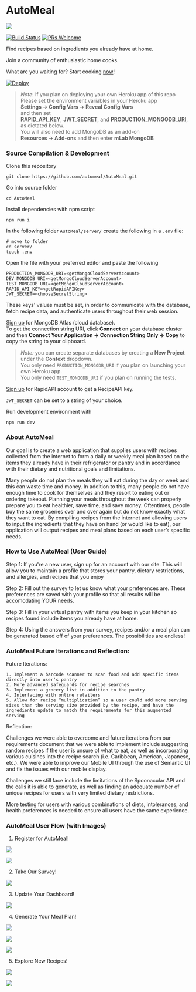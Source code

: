 # AutoMeal

![](./img/logo.jpg)

[![Build Status](https://travis-ci.com/automeal/AutoMeal.svg?branch=master)](https://travis-ci.com/automeal/AutoMeal)
[![PRs Welcome](https://img.shields.io/badge/PRs-welcome-brightgreen.svg?style=flat-square)](http://makeapullrequest.com)

Find recipes based on ingredients you already have at home.

Join a community of enthusiastic home cooks.

What are you waiting for? Start cooking [now](https://automeal.herokuapp.com)!

[![Deploy](https://www.herokucdn.com/deploy/button.svg)](https://heroku.com/deploy)

> _Note_: If you plan on deploying your own Heroku app of this repo  
> Please set the environment variables in your Heroku app  
> **Settings -> Config Vars -> Reveal Config Vars**  
> and then set  
> **RAPID_API_KEY**, **JWT_SECRET**, and **PRODUCTION_MONGODB_URI**, as dictated below.  
> You will also need to add MongoDB as an add-on  
> **Resources -> Add-ons** and then enter **mLab MongoDB**

### Source Compilation & Development

Clone this repository

```
git clone https://github.com/automeal/AutoMeal.git
```

Go into source folder

```
cd AutoMeal
```

Install dependencies with npm script

```
npm run i
```

In the following folder `AutoMeal/server/` create the following in a `.env` file:

```
# move to folder
cd server/
touch .env
```

Open the file with your preferred editor and paste the following

```
PRODUCTION_MONGODB_URI=<getMongoCloudServerAccount>
DEV_MONGODB_URI=<getMongoCloudServerAccount>
TEST_MONGODB_URI=<getMongoCloudServerAccount>
RAPID_API_KEY=<getRapidAPIKey>
JWT_SECRET=<chooseSecretString>
```

These keys' values must be set, in order to communicate with the database, fetch recipe data, and authenticate users throughout their web session.

[Sign up](https://www.mongodb.com/cloud/atlas) for MongoDB Atlas (cloud database).  
To get the connection string URI, click **Connect** on your database cluster and then **Connect Your Application -> Connection String Only -> Copy** to copy the string to your clipboard.

> _Note:_ you can create separate databases by creating a **New Project** under the **Context** dropdown.  
> You only need `PRODUCTION_MONGODB_URI` if you plan on launching your own Heroku app.  
> You only need `TEST_MONGODB_URI` if you plan on running the tests.

[Sign up](https://rapidapi.com/spoonacular/api/recipe-food-nutrition) for RapidAPI account to get a RecipeAPI key.

`JWT_SECRET` can be set to a string of your choice.

Run development environment with

```
npm run dev
```
### About AutoMeal

Our goal is to create a web application that supplies users with recipes collected from the internet to form a daily or weekly meal plan based on the items they already have in their refrigerator or pantry and in accordance with their dietary and nutritional goals and limitations.

Many people do not plan the meals they will eat during the day or week and this can waste time and money. In addition to this, many people do not have enough time to cook for themselves and they resort to eating out or ordering takeout. Planning your meals throughout the week can properly prepare you to eat healthier, save time, and save money. Oftentimes, people buy the same groceries over and over again but do not know exactly what they want to eat. By compiling recipes from the internet and allowing users to input the ingredients that they have on hand (or would like to eat), our application will output recipes and meal plans based on each user’s specific needs. 


### How to Use AutoMeal (User Guide)

Step 1:
If you're a new user, sign up for an account with our site. This will allow you to maintain a profile that stores your pantry, dietary restrictions, and allergies, and recipes that you enjoy

Step 2:
Fill out the survey to let us know what your preferences are. These preferences are saved with your profile so that all results will be accomodating YOUR needs.

Step 3:
Fill in your virtual pantry with items you keep in your kitchen so recipes found include items you already have at home.

Step 4:
Using the answers from your survey, recipes and/or a meal plan can be generated based off of your preferences. The possibilities are endless!

### AutoMeal Future Iterations and Reflection:

Future Iterations:

    1. Implement a barcode scanner to scan food and add specific items directly into user's pantry
    2. More advanced safeguards for recipe searches
    3. Implement a grocery list in addition to the pantry
    4. Interfacing with online retailers
    5. Allow for recipe “multiplication” so a user could add more serving sizes than the serving size provided by the recipe, and have the ingredients update to match the requirements for this augmented serving

Reflection: 
    
Challenges we were able to overcome and future iterations from our requirements document that we were able to implement       include suggesting random recipes if the user is unsure of what to eat, as well as incorporating various cuisines into the     recipe search (i.e. Caribbean, American, Japanese, etc.). We were able to improve our Mobile UI through the use of             Semantic UI and fix the issues with our mobile display.  
   
Challenges we still face include the limitations of the Spoonacular API and the calls it is able to generate, as well as         finding an adequate number of unique recipes for users with very limited dietary restrictions.
    
More testing for users with various combinations of diets, intolerances, and health preferences is needed to ensure all       users have the same experience. 

### AutoMeal User Flow (with Images)

1. Register for AutoMeal!

![](./img/LandingPage.png)

![](./img/RegisterPage.png)

2. Take Our Survey!

![](./img/Survey/png)

3. Update Your Dashboard!

![](./img/Dashboard.png)

4. Generate Your Meal Plan!

![](./img/MealPlanLanding.png)

![](./img/MealPlan.png)

![](./img/MealPlanHistory.png)

5. Explore New Recipes!

![](./img/RecipeSearch.png)

![](./img/Recommendations.png)



